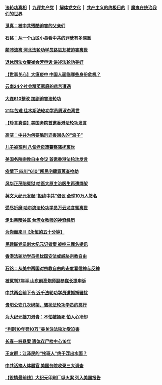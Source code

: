 

####  [法轮功真相](../../../../basic/blob/master/README.md?t=06220331) &nbsp;|&nbsp; [九评共产党](../../../../9ping.md/blob/master/README.md?t=06220331) &nbsp;|&nbsp; [解体党文化](../../../../jtdwh.md/blob/master/README.md?t=06220331)  &nbsp;|&nbsp; [共产主义的终极目的](../../../../gczydzjmd.md/blob/master/README.md?t=06220331) &nbsp;|&nbsp; [魔鬼在统治我们的世界](../../../../mgztzwmdsj.md/blob/master/README.md?t=06220331) 

#### [觅真：被中共残酷迫害的父亲们](../pages/prog424/a102876156.md?t=06220331) 

#### [石铭：从一个山区小县看中共的罪孽有多深重](../pages/prog424/a102876150.md?t=06220331) 

#### [颠沛流离 河北法轮功学员路进友被迫害离世](../pages/prog424/a102875543.md?t=06220331) 

#### [退休司法女警崔会芳申诉 讲述法轮功美好](../pages/prog424/a102875416.md?t=06220331) 

#### [【世事关心】大瘟疫中 中国人面临哪些身份危机？](../pages/prog424/a102874644.md?t=06220331) 

#### [云南24个社会精英家庭的悲苦遭遇](../pages/prog424/a102874714.md?t=06220331) 

#### [大连610整改 加剧迫害法轮功](../pages/prog424/a102874147.md?t=06220331) 

#### [21年苦难 佳木斯法轮功学员周淑杰离世](../pages/prog424/a102873864.md?t=06220331) 

#### [【珍言真语】美国务院首邀香港法轮功发言](../pages/prog424/a102872871.md?t=06220331) 

#### [高洁：中共为何要酷刑迫害回头的“浪子”](../pages/prog424/a102872551.md?t=06220331) 

#### [儿子被冤判 八旬老母遭警察骚扰离世](../pages/prog424/a102872174.md?t=06220331) 

#### [美国务院宗教自由会议 首邀香港法轮功发言](../pages/prog424/a102872317.md?t=06220331) 

#### [疫情下 四川“610”闯民宅肆意蒐查抢劫](../pages/prog424/a102872137.md?t=06220331) 

#### [风华正茂陷冤狱 哈医大原主治医生再遭绑架](../pages/prog424/a102872059.md?t=06220331) 

#### [英文大纪元发起“拒绝中共”倡议 全球10万人签名](../pages/prog424/a102871657.md?t=06220331) 

#### [受尽折磨 哈尔滨法轮功学员万云龙含冤离世](../pages/prog424/a102871320.md?t=06220331) 

#### [走出黑暗谷底 台湾女教师的神奇经历](../pages/prog424/a102871310.md?t=06220331) 

#### [为你而来 II【永恒的五十分钟】](../pages/prog424/a102865179.md?t=06220331) 

#### [民建联党员刺大纪元记者案 被控三罪名提讯](../pages/prog424/a102871169.md?t=06220331) 

#### [香港法轮功学员担忧国安法或威胁宗教自由](../pages/prog424/a102871017.md?t=06220331) 

#### [石铭：从美中两国对宗教自由的态度看信神与反神](../pages/prog424/a102870822.md?t=06220331) 

#### [被冤判7年半 山东前高炮师副参谋长提申诉](../pages/prog424/a102870742.md?t=06220331) 

#### [中共两会前下令 近千法轮功学员遭抓捕骚扰](../pages/prog424/a102870712.md?t=06220331) 

#### [贵阳公安几次绑架、骚扰法轮功学员的恶行](../pages/prog424/a102869179.md?t=06220331) 

#### [为大纪元挡刀港青：不怕被捅死 怕人心冷却](../pages/prog424/a102870231.md?t=06220331) 

#### [“判刑10年罚10万”美关注法轮功受迫害](../pages/prog424/a102870102.md?t=06220331) 

#### [长春一桩悬案 遗体存尸检中心16年](../pages/prog424/a102869995.md?t=06220331) 

#### [王友群：江泽民的“接班人”终于浮出水面？](../pages/prog424/a102870047.md?t=06220331) 

#### [中共活摘人体器官 美国务院收录三大调查](../pages/prog424/a102869803.md?t=06220331) 

#### [【役情最前线】大纪元印刷厂纵火案 列入美国报告](../pages/prog424/a102869800.md?t=06220331) 

